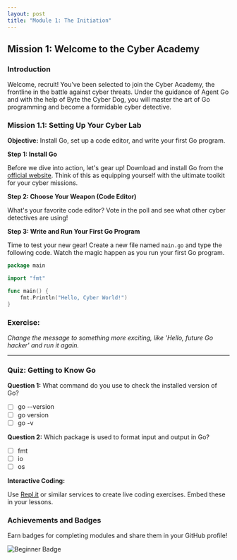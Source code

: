 ```yaml
---
layout: post
title: "Module 1: The Initiation"
---
```


## Mission 1: Welcome to the Cyber Academy

### Introduction

Welcome, recruit! You’ve been selected to join the Cyber Academy, the frontline in the battle against cyber threats. Under the guidance of Agent Go and with the help of Byte the Cyber Dog, you will master the art of Go programming and become a formidable cyber detective.

### Mission 1.1: Setting Up Your Cyber Lab

**Objective:** Install Go, set up a code editor, and write your first Go program.

**Step 1: Install Go**

Before we dive into action, let's gear up! Download and install Go from the [official website](https://golang.org/dl/). Think of this as equipping yourself with the ultimate toolkit for your cyber missions.

**Step 2: Choose Your Weapon (Code Editor)**

What's your favorite code editor? Vote in the poll and see what other cyber detectives are using!

**Step 3: Write and Run Your First Go Program**

Time to test your new gear! Create a new file named `main.go` and type the following code. Watch the magic happen as you run your first Go program.

```go
package main

import "fmt"

func main() {
    fmt.Println("Hello, Cyber World!")
}
```

### Exercise:

*Change the message to something more exciting, like 'Hello, future Go hacker' and run it again.*

---------------------------------------------------------------------

### Quiz: Getting to Know Go

**Question 1:** What command do you use to check the installed version of Go?
- [ ] go --version
- [ ] go version
- [ ] go -v

**Question 2:** Which package is used to format input and output in Go?
- [ ] fmt
- [ ] io
- [ ] os

**Interactive Coding:**

Use [Repl.it](https://repl.it) or similar services to create live coding exercises. Embed these in your lessons.

### Achievements and Badges

Earn badges for completing modules and share them in your GitHub profile!

![Beginner Badge](../assets/images/beginner_badge.png)